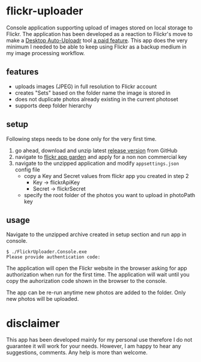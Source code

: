 # flickr-uploader

Console application supporting upload of images stored on local storage to Flickr. The application has been developed as a reaction to Flickr's move to make a [Desktop Auto-Uploadr](https://www.flickr.com/tools/) tool [a paid feature](http://www.theverge.com/2016/3/9/11184518/flickr-photo-uploader-now-paid-feature). This app does the very minimum I needed to be able to keep using Flickr as a backup medium in my image processing workflow.

## features
* uploads images (JPEG) in full resolution to Flickr account
* creates "Sets" based on the folder name the image is stored in
* does not duplicate photos already existing in the current photoset
* supports deep folder hierarchy

## setup

Following steps needs to be done only for the very first time. 

1. go ahead, download and unzip latest [release version](https://github.com/luk355/flickr-uploader/releases) from GitHub
1. navigate to [flickr app garden](https://www.flickr.com/services/apps/create/apply) and apply for a non non commercial key
1. navigate to the unzipped application and modify `appsettings.json` config file
    * copy a Key and Secret values from flickr app you created in step 2
        * Key -> flickrApiKey 
        * Secret -> flickrSecret
    * specify the root folder of the photos you want to upload in photoPath key

## usage

Navigate to the unzipped archive created in setup section and run app in console.

```Shell
$ ./FlickrUploader.Console.exe
Please provide authentication code:
```

The application will open the Flickr website in the browser asking for app authorization when run for the first time. The application will wait until you copy the auhorization code shown in the browser to the console.

The app can be re-run anytime new photos are added to the folder. Only new photos will be uploaded.

# disclaimer

This app has been developed mainly for my personal use therefore I do not guarantee it will work for your needs. However, I am happy to hear any suggestions, comments. Any help is more than welcome.
